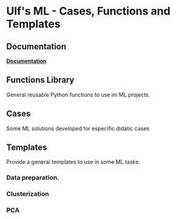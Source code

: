 
# Ulf's ML - Cases, Functions and Templates 


## Documentation

[**Documentation**](https://ulf-tecc2.github.io/ml/site)

## Functions Library

General reusable Python functions to use im ML projects.

## Cases

Some ML solutions developed for especific didatic cases 

## Templates

Provide a general templates to use in some ML tasks:

### Data preparation.

### Clusterization

### PCA 

